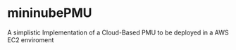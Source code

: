 # mininubePMU
A simplistic Implementation of a Cloud-Based PMU to be deployed in a AWS EC2 enviroment
